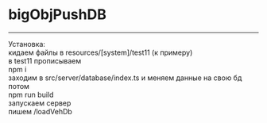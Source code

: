# bigObjPushDB
---
Установка:
  <br/>
    кидаем файлы в resources/[system]/test11 (к примеру)
  <br/>
  в test11 прописываем 
    <br/>
    npm i
      <br/>
  заходим в src/server/database/index.ts и меняем данные на свою бд
    <br/>
  потом
    <br/>
    npm run build
      <br/>
  запускаем сервер
    <br/>
  пишем /loadVehDb
